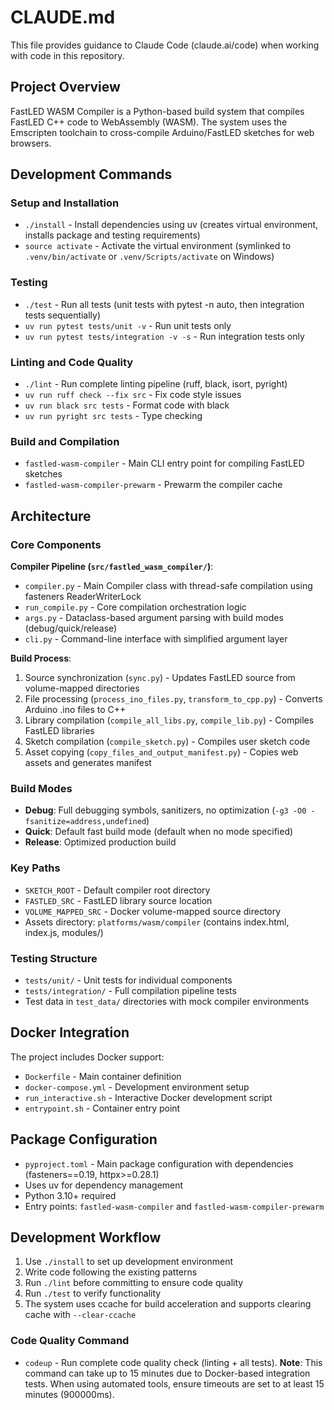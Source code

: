 # CLAUDE.md

This file provides guidance to Claude Code (claude.ai/code) when working with code in this repository.

## Project Overview

FastLED WASM Compiler is a Python-based build system that compiles FastLED C++ code to WebAssembly (WASM). The system uses the Emscripten toolchain to cross-compile Arduino/FastLED sketches for web browsers.

## Development Commands

### Setup and Installation
- `./install` - Install dependencies using uv (creates virtual environment, installs package and testing requirements)
- `source activate` - Activate the virtual environment (symlinked to `.venv/bin/activate` or `.venv/Scripts/activate` on Windows)

### Testing
- `./test` - Run all tests (unit tests with pytest -n auto, then integration tests sequentially)
- `uv run pytest tests/unit -v` - Run unit tests only
- `uv run pytest tests/integration -v -s` - Run integration tests only

### Linting and Code Quality
- `./lint` - Run complete linting pipeline (ruff, black, isort, pyright)
- `uv run ruff check --fix src` - Fix code style issues
- `uv run black src tests` - Format code with black
- `uv run pyright src tests` - Type checking

### Build and Compilation
- `fastled-wasm-compiler` - Main CLI entry point for compiling FastLED sketches
- `fastled-wasm-compiler-prewarm` - Prewarm the compiler cache

## Architecture

### Core Components

**Compiler Pipeline (`src/fastled_wasm_compiler/`)**:
- `compiler.py` - Main Compiler class with thread-safe compilation using fasteners ReaderWriterLock
- `run_compile.py` - Core compilation orchestration logic
- `args.py` - Dataclass-based argument parsing with build modes (debug/quick/release)
- `cli.py` - Command-line interface with simplified argument layer

**Build Process**:
1. Source synchronization (`sync.py`) - Updates FastLED source from volume-mapped directories
2. File processing (`process_ino_files.py`, `transform_to_cpp.py`) - Converts Arduino .ino files to C++
3. Library compilation (`compile_all_libs.py`, `compile_lib.py`) - Compiles FastLED libraries
4. Sketch compilation (`compile_sketch.py`) - Compiles user sketch code
5. Asset copying (`copy_files_and_output_manifest.py`) - Copies web assets and generates manifest

### Build Modes
- **Debug**: Full debugging symbols, sanitizers, no optimization (`-g3 -O0 -fsanitize=address,undefined`)
- **Quick**: Default fast build mode (default when no mode specified)
- **Release**: Optimized production build

### Key Paths
- `SKETCH_ROOT` - Default compiler root directory
- `FASTLED_SRC` - FastLED library source location
- `VOLUME_MAPPED_SRC` - Docker volume-mapped source directory
- Assets directory: `platforms/wasm/compiler` (contains index.html, index.js, modules/)

### Testing Structure
- `tests/unit/` - Unit tests for individual components
- `tests/integration/` - Full compilation pipeline tests
- Test data in `test_data/` directories with mock compiler environments

## Docker Integration

The project includes Docker support:
- `Dockerfile` - Main container definition
- `docker-compose.yml` - Development environment setup
- `run_interactive.sh` - Interactive Docker development script
- `entrypoint.sh` - Container entry point

## Package Configuration

- `pyproject.toml` - Main package configuration with dependencies (fasteners==0.19, httpx>=0.28.1)
- Uses uv for dependency management
- Python 3.10+ required
- Entry points: `fastled-wasm-compiler` and `fastled-wasm-compiler-prewarm`

## Development Workflow

1. Use `./install` to set up development environment
2. Write code following the existing patterns
3. Run `./lint` before committing to ensure code quality
4. Run `./test` to verify functionality
5. The system uses ccache for build acceleration and supports clearing cache with `--clear-ccache`

### Code Quality Command

- `codeup` - Run complete code quality check (linting + all tests). **Note**: This command can take up to 15 minutes due to Docker-based integration tests. When using automated tools, ensure timeouts are set to at least 15 minutes (900000ms).